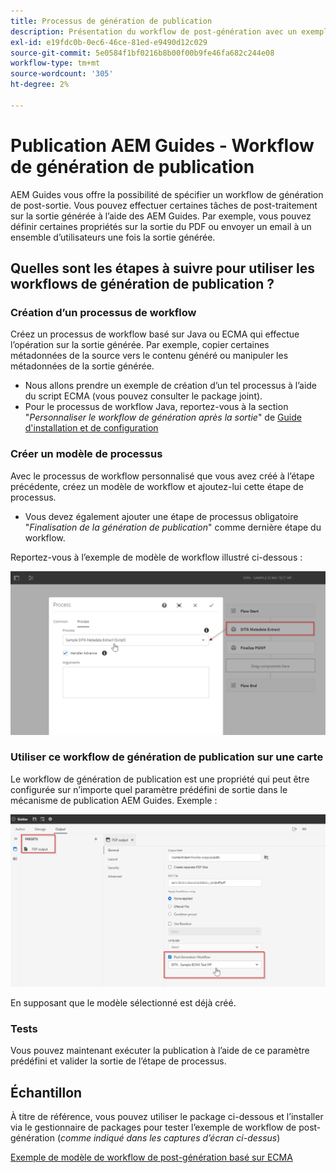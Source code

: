 ```yaml
---
title: Processus de génération de publication
description: Présentation du workflow de post-génération avec un exemple
exl-id: e19fdc0b-0ec6-46ce-81ed-e9490d12c029
source-git-commit: 5e0584f1bf0216b8b00f00b9fe46fa682c244e08
workflow-type: tm+mt
source-wordcount: '305'
ht-degree: 2%

---
```


# Publication AEM Guides - Workflow de génération de publication

AEM Guides vous offre la possibilité de spécifier un workflow de génération de post-sortie. Vous pouvez effectuer certaines tâches de post-traitement sur la sortie générée à l’aide des AEM Guides.
Par exemple, vous pouvez définir certaines propriétés sur la sortie du PDF ou envoyer un email à un ensemble d’utilisateurs une fois la sortie générée.


## Quelles sont les étapes à suivre pour utiliser les workflows de génération de publication ?

### Création d’un processus de workflow

Créez un processus de workflow basé sur Java ou ECMA qui effectue l’opération sur la sortie générée. Par exemple, copier certaines métadonnées de la source vers le contenu généré ou manipuler les métadonnées de la sortie générée.

- Nous allons prendre un exemple de création d’un tel processus à l’aide du script ECMA (vous pouvez consulter le package joint).
- Pour le processus de workflow Java, reportez-vous à la section &quot;*Personnaliser le workflow de génération après la sortie*&quot; de [Guide d&#39;installation et de configuration](/help/product-guide/install-guide/customize-workflows.md#id17A6GI004Y4)


### Créer un modèle de processus

Avec le processus de workflow personnalisé que vous avez créé à l’étape précédente, créez un modèle de workflow et ajoutez-lui cette étape de processus.

- Vous devez également ajouter une étape de processus obligatoire &quot;*Finalisation de la génération de publication*&quot; comme dernière étape du workflow.

Reportez-vous à l’exemple de modèle de workflow illustré ci-dessous :

![Modèle de workflow de post-génération](../assets/workflows/pgwf-workflow-model.png)


### Utiliser ce workflow de génération de publication sur une carte

Le workflow de génération de publication est une propriété qui peut être configurée sur n’importe quel paramètre prédéfini de sortie dans le mécanisme de publication AEM Guides. Exemple :

![Processus de post-génération sur le paramètre prédéfini de sortie](../assets/workflows/pgwf-preset-settings.png)


En supposant que le modèle sélectionné est déjà créé.


### Tests

Vous pouvez maintenant exécuter la publication à l’aide de ce paramètre prédéfini et valider la sortie de l’étape de processus.


## Échantillon

À titre de référence, vous pouvez utiliser le package ci-dessous et l’installer via le gestionnaire de packages pour tester l’exemple de workflow de post-génération (*comme indiqué dans les captures d’écran ci-dessus*)

[Exemple de modèle de workflow de post-génération basé sur ECMA](../assets/workflows/sample-pgwf-ecma-test-wfmetadata.zip)
